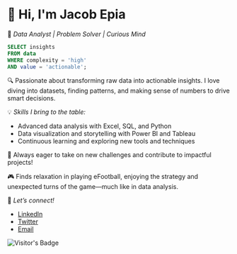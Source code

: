# 👋 Hi, I'm Jacob Epia

🎯 *Data Analyst | Problem Solver | Curious Mind*

```sql
SELECT insights
FROM data
WHERE complexity = 'high'
AND value = 'actionable';
```
🔍 Passionate about transforming raw data into actionable insights. I love diving into datasets, finding patterns, and making sense of numbers to drive smart decisions.

💡 *Skills I bring to the table:*
- Advanced data analysis with Excel, SQL, and Python
- Data visualization and storytelling with Power BI and Tableau
- Continuous learning and exploring new tools and techniques

🚀 Always eager to take on new challenges and contribute to impactful projects!

🎮 Finds relaxation in playing eFootball, enjoying the strategy and unexpected turns of the game—much like in data analysis.

🔗 *Let’s connect!*
- [LinkedIn](https://www.linkedin.com/in/jacob-epia/)
- [Twitter](https://x.com/jake_epia)
- [Email](jakeepia@gmail.com)

![Visitor's Badge](https://komarev.com/ghpvc/?username=jakeepia&style=flat-square)
